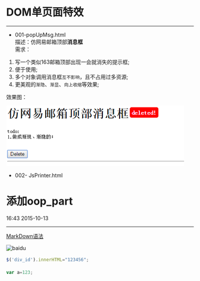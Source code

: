 # DOM单页面特效
----------------------------
- 001-popUpMsg.html  
描述：仿网易邮箱顶部**消息框**  
需求：  

1. 写一个类似163邮箱顶部出现一会就消失的提示框; 
2. 便于使用;
3. 多个对象调用消息框`互不影响`，且不占用过多资源;
4. 更美观的`渐隐`、`渐显`、`向上收缩`等效果;

效果图：

![example](images/DOM001.png "悬浮提示框")  


- 002-  JsPrinter.html






# 添加oop_part
16:43 2015-10-13




---
[MarkDown语法](http://sspai.com/25137)

![baidu](http://www.baidu.com/img/bdlogo.gif "百度logo")  



```Javascript
$('div_id').innerHTML="123456";

var a=123;
```